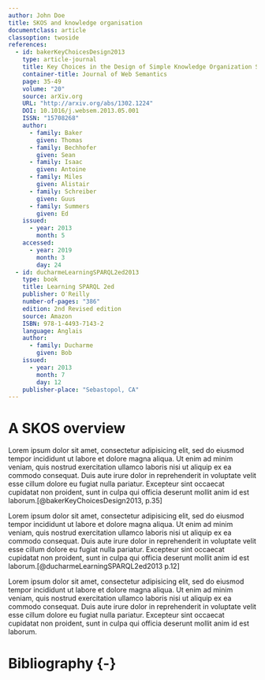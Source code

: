 ```yaml
---
author: John Doe
title: SKOS and knowledge organisation
documentclass: article
classoption: twoside
references:
  - id: bakerKeyChoicesDesign2013
    type: article-journal
    title: Key Choices in the Design of Simple Knowledge Organization System (SKOS)
    container-title: Journal of Web Semantics
    page: 35-49
    volume: "20"
    source: arXiv.org
    URL: "http://arxiv.org/abs/1302.1224"
    DOI: 10.1016/j.websem.2013.05.001
    ISSN: "15708268"
    author:
      - family: Baker
        given: Thomas
      - family: Bechhofer
        given: Sean
      - family: Isaac
        given: Antoine
      - family: Miles
        given: Alistair
      - family: Schreiber
        given: Guus
      - family: Summers
        given: Ed
    issued:
      - year: 2013
        month: 5
    accessed:
      - year: 2019
        month: 3
        day: 24
  - id: ducharmeLearningSPARQL2ed2013
    type: book
    title: Learning SPARQL 2ed
    publisher: O′Reilly
    number-of-pages: "386"
    edition: 2nd Revised edition
    source: Amazon
    ISBN: 978-1-4493-7143-2
    language: Anglais
    author:
      - family: Ducharme
        given: Bob
    issued:
      - year: 2013
        month: 7
        day: 12
    publisher-place: "Sebastopol, CA"
---
```

# A SKOS overview

Lorem ipsum dolor sit amet, consectetur adipisicing elit, sed do eiusmod tempor incididunt ut labore et dolore magna aliqua. Ut enim ad minim veniam, quis nostrud exercitation ullamco laboris nisi ut aliquip ex ea commodo consequat. Duis aute irure dolor in reprehenderit in voluptate velit esse cillum dolore eu fugiat nulla pariatur. Excepteur sint occaecat cupidatat non proident, sunt in culpa qui officia deserunt mollit anim id est laborum.[@bakerKeyChoicesDesign2013, p.35]

Lorem ipsum dolor sit amet, consectetur adipisicing elit, sed do eiusmod tempor incididunt ut labore et dolore magna aliqua. Ut enim ad minim veniam, quis nostrud exercitation ullamco laboris nisi ut aliquip ex ea commodo consequat. Duis aute irure dolor in reprehenderit in voluptate velit esse cillum dolore eu fugiat nulla pariatur. Excepteur sint occaecat cupidatat non proident, sunt in culpa qui officia deserunt mollit anim id est laborum.[@ducharmeLearningSPARQL2ed2013 p.12]

Lorem ipsum dolor sit amet, consectetur adipisicing elit, sed do eiusmod tempor incididunt ut labore et dolore magna aliqua. Ut enim ad minim veniam, quis nostrud exercitation ullamco laboris nisi ut aliquip ex ea commodo consequat. Duis aute irure dolor in reprehenderit in voluptate velit esse cillum dolore eu fugiat nulla pariatur. Excepteur sint occaecat cupidatat non proident, sunt in culpa qui officia deserunt mollit anim id est laborum.

# Bibliography {-}
